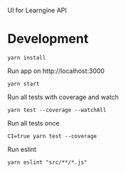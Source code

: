 UI for Learngine API

# Development

```
yarn install
```
Run app on http://localhost:3000
```
yarn start
```
Run all tests with coverage and watch
```
yarn test --coverage --watchAll
```
Run all tests once
```
CI=true yarn test --coverage
```
Run eslint 
```
yarn eslint "src/**/*.js"
```